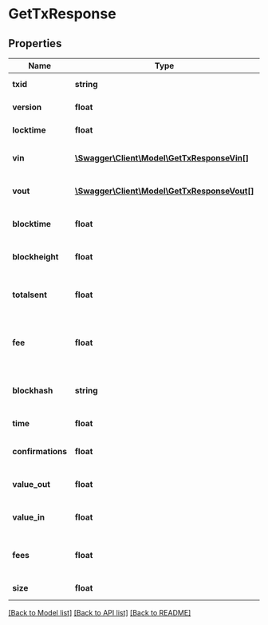 # GetTxResponse

## Properties
Name | Type | Description | Notes
------------ | ------------- | ------------- | -------------
**txid** | **string** | TXID of transaction | [optional] 
**version** | **float** | Transaction version | [optional] 
**locktime** | **float** | Transaction locktime | [optional] 
**vin** | [**\Swagger\Client\Model\GetTxResponseVin[]**](GetTxResponseVin.md) | Array of transaction inputs | [optional] 
**vout** | [**\Swagger\Client\Model\GetTxResponseVout[]**](GetTxResponseVout.md) | Array of transaction outputs | [optional] 
**blocktime** | **float** | Block time of this transaction | [optional] 
**blockheight** | **float** | Block height of this transaction | [optional] 
**totalsent** | **float** | Total NEBL sent in this transaction in satoshis | [optional] 
**fee** | **float** | Total NEBL used as fee for this transcation in satoshis | [optional] 
**blockhash** | **string** | Hash of the block this transaction is in | [optional] 
**time** | **float** | Transaction time | [optional] 
**confirmations** | **float** | Number of transaction confirmations | [optional] 
**value_out** | **float** | Total NEBL output in this transaction | [optional] 
**value_in** | **float** | Total NEBL input in this transaction | [optional] 
**fees** | **float** | Total NEBL used in fees for this transaction | [optional] 
**size** | **float** | Transcation size in bytes | [optional] 

[[Back to Model list]](../README.md#documentation-for-models) [[Back to API list]](../README.md#documentation-for-api-endpoints) [[Back to README]](../README.md)



